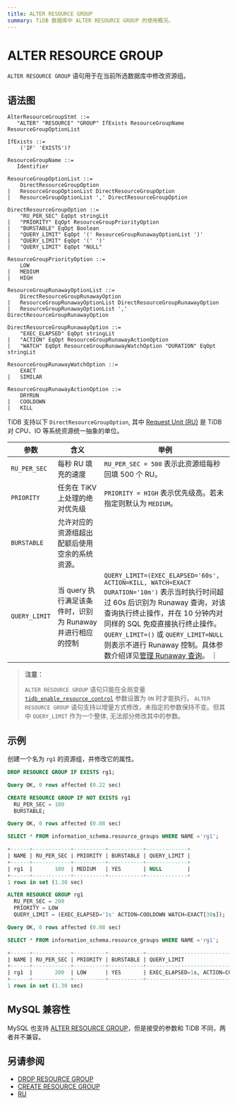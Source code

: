 ```yaml
---
title: ALTER RESOURCE GROUP
summary: TiDB 数据库中 ALTER RESOURCE GROUP 的使用概况。
---
```


# ALTER RESOURCE GROUP

`ALTER RESOURCE GROUP` 语句用于在当前所选数据库中修改资源组。

## 语法图

```ebnf+diagram
AlterResourceGroupStmt ::=
   "ALTER" "RESOURCE" "GROUP" IfExists ResourceGroupName ResourceGroupOptionList

IfExists ::=
    ('IF' 'EXISTS')?

ResourceGroupName ::=
   Identifier

ResourceGroupOptionList ::=
    DirectResourceGroupOption
|   ResourceGroupOptionList DirectResourceGroupOption
|   ResourceGroupOptionList ',' DirectResourceGroupOption

DirectResourceGroupOption ::=
    "RU_PER_SEC" EqOpt stringLit
|   "PRIORITY" EqOpt ResourceGroupPriorityOption
|   "BURSTABLE" EqOpt Boolean
|   "QUERY_LIMIT" EqOpt '(' ResourceGroupRunawayOptionList ')'
|   "QUERY_LIMIT" EqOpt '(' ')'
|   "QUERY_LIMIT" EqOpt "NULL"

ResourceGroupPriorityOption ::=
    LOW
|   MEDIUM
|   HIGH

ResourceGroupRunawayOptionList ::= 
    DirectResourceGroupRunawayOption
|   ResourceGroupRunawayOptionList DirectResourceGroupRunawayOption
|   ResourceGroupRunawayOptionList ',' DirectResourceGroupRunawayOption

DirectResourceGroupRunawayOption ::=
    "EXEC_ELAPSED" EqOpt stringLit
|   "ACTION" EqOpt ResourceGroupRunawayActionOption
|   "WATCH" EqOpt ResourceGroupRunawayWatchOption "DURATION" EqOpt stringLit

ResourceGroupRunawayWatchOption ::=
    EXACT
|   SIMILAR

ResourceGroupRunawayActionOption ::=
    DRYRUN
|   COOLDOWN
|   KILL
```

TiDB 支持以下 `DirectResourceGroupOption`, 其中 [Request Unit (RU)](/tidb-resource-control.md#什么是-request-unit-ru) 是 TiDB 对 CPU、IO 等系统资源统一抽象的单位。

| 参数            | 含义           | 举例                                   |
|---------------|--------------|--------------------------------------|
| `RU_PER_SEC`  | 每秒 RU 填充的速度 | `RU_PER_SEC = 500` 表示此资源组每秒回填 500 个 RU。 |
| `PRIORITY`    | 任务在 TiKV 上处理的绝对优先级  | `PRIORITY = HIGH` 表示优先级高。若未指定则默认为 `MEDIUM`。 |
| `BURSTABLE`   | 允许对应的资源组超出配额后使用空余的系统资源。 |
| `QUERY_LIMIT` | 当 query 执行满足该条件时，识别为 Runaway 并进行相应的控制 | `QUERY_LIMIT=(EXEC_ELAPSED='60s', ACTION=KILL, WATCH=EXACT DURATION='10m')` 表示当时执行时间超过 60s 后识别为 Runaway 查询，对该查询执行终止操作，并在 10 分钟内对同样的 SQL 免疫直接执行终止操作。`QUERY_LIMIT=()` 或 `QUERY_LIMIT=NULL` 则表示不进行 Runaway 控制。具体参数介绍详见[管理 Runaway 查询](/tidb-resource-control.md#管理-Runaway-查询)。 ｜

> **注意：**
> 
> `ALTER RESOURCE GROUP` 语句只能在全局变量 [`tidb_enable_resource_control`](/system-variables.md#tidb_enable_resource_control-从-v660-版本开始引入) 参数设置为 `ON` 时才能执行。
> `ALTER RESOURCE GROUP` 语句支持以增量方式修改，未指定的参数保持不变。但其中 `QUERY_LIMIT` 作为一个整体, 无法部分修改其中的参数。

## 示例

创建一个名为 `rg1` 的资源组，并修改它的属性。

```sql
DROP RESOURCE GROUP IF EXISTS rg1;
```

```sql
Query OK, 0 rows affected (0.22 sec)
```

```sql
CREATE RESOURCE GROUP IF NOT EXISTS rg1
  RU_PER_SEC = 100
  BURSTABLE;
```

```sql
Query OK, 0 rows affected (0.08 sec)
```

```sql
SELECT * FROM information_schema.resource_groups WHERE NAME ='rg1';
```

```sql
+------+------------+----------+-----------+-------------+
| NAME | RU_PER_SEC | PRIORITY | BURSTABLE | QUERY_LIMIT |
+------+------------+----------+-----------+-------------+
| rg1  |       100  | MEDIUM   | YES       | NULL        |
+------+------------+----------+-----------+-------------+
1 rows in set (1.30 sec)
```

```sql
ALTER RESOURCE GROUP rg1
  RU_PER_SEC = 200
  PRIORITY = LOW
  QUERY_LIMIT = (EXEC_ELAPSED='1s' ACTION=COOLDOWN WATCH=EXACT[30s]);
```

```sql
Query OK, 0 rows affected (0.08 sec)
```

```sql
SELECT * FROM information_schema.resource_groups WHERE NAME ='rg1';
```

```sql
+------+------------+----------+-----------+----------------------------------------------------+
| NAME | RU_PER_SEC | PRIORITY | BURSTABLE | QUERY_LIMIT                                        |
+------+------------+----------+-----------+----------------------------------------------------+
| rg1  |       200  | LOW      | YES       | EXEC_ELAPSED=1s, ACTION=COOLDOWN, WATCH=EXACT[30s] |
+------+------------+----------+-----------+----------------------------------------------------+
1 rows in set (1.30 sec)
```

## MySQL 兼容性

MySQL 也支持 [ALTER RESOURCE GROUP](https://dev.mysql.com/doc/refman/8.0/en/alter-resource-group.html)，但是接受的参数和 TiDB 不同，两者并不兼容。

## 另请参阅

* [DROP RESOURCE GROUP](/sql-statements/sql-statement-drop-resource-group.md)
* [CREATE RESOURCE GROUP](/sql-statements/sql-statement-create-resource-group.md)
* [RU](/tidb-resource-control.md#什么是-request-unit-ru)
